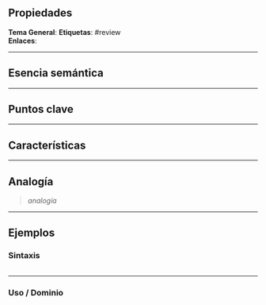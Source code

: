 ## Propiedades
**Tema General**:
**Etiquetas**: #review  
**Enlaces**:

---

## Esencia semántica

---

## Puntos clave

---

## Características

---

## Analogía
> *analogía*

---

## Ejemplos
### Sintaxis 
```c

```

---

### Uso / Dominio
```c#

```
